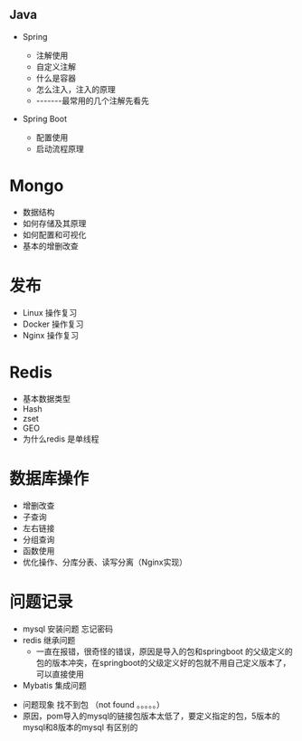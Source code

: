 ## Java 

* Spring 
   - 注解使用
   - 自定义注解
   - 什么是容器
   - 怎么注入，注入的原理
   - -------最常用的几个注解先看先


* Spring Boot 
  - 配置使用
  - 启动流程原理

# Mongo 
 * 数据结构
 * 如何存储及其原理
 * 如何配置和可视化
 * 基本的增删改查

# 发布

* Linux 操作复习
* Docker 操作复习
* Nginx 操作复习


# Redis

* 基本数据类型
* Hash
* zset
* GEO
* 为什么redis 是单线程


# 数据库操作

* 增删改查
* 子查询
* 左右链接
* 分组查询
* 函数使用
* 优化操作、分库分表、读写分离（Nginx实现）





# 问题记录

* mysql 安装问题 忘记密码
* redis 继承问题 
  - 一直在报错，很奇怪的错误，原因是导入的包和springboot 的父级定义的包的版本冲突，在springboot的父级定义好的包就不用自己定义版本了，可以直接使用
*  Mybatis 集成问题
  - 问题现象 找不到包 （not found 。。。。。）
  - 原因，pom导入的mysql的链接包版本太低了，要定义指定的包，5版本的mysql和8版本的mysql 有区别的



